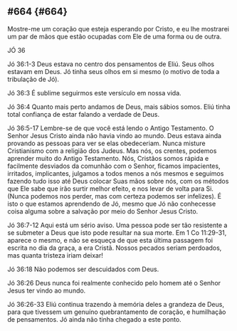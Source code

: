 ## #664 {#664}

Mostre-me um coração que esteja esperando por Cristo, e eu lhe mostrarei um par de mãos que estão ocupadas com Ele de uma forma ou de outra.

JÓ 36

Jó 36:1-3 Deus estava no centro dos pensamentos de Eliú. Seus olhos estavam em Deus. Jó tinha seus olhos em si mesmo (o motivo de toda a tribulação de Jó).

Jó 36:3 É sublime seguirmos este versículo em nossa vida.

Jó 36:4 Quanto mais perto andamos de Deus, mais sábios somos. Eliú tinha total confiança de estar falando a verdade de Deus.

Jó 36:5-17 Lembre-se de que você está lendo o Antigo Testamento. O Senhor Jesus Cristo ainda não havia vindo ao mundo. Deus estava ainda provando as pessoas para ver se elas obedeceriam. Nunca misture Cristianismo com a religião dos Judeus. Mas nós, os crentes, podemos aprender muito do Antigo Testamento. Nós, Cristãos somos rápida e facilmente desviados da comunhão com o Senhor, ficamos impacientes, irritados, implicantes, julgamos a todos menos a nós mesmos e seguimos fazendo tudo isso até Deus colocar Suas mãos sobre nós, com os métodos que Ele sabe que irão surtir melhor efeito, e nos levar de volta para Si. (Nunca podemos nos perder, mas com certeza podemos ser infelizes). É isto o que estamos aprendendo de Jó, mesmo que Jó não conhecesse coisa alguma sobre a salvação por meio do Senhor Jesus Cristo.

Jó 36:7-12 Aqui está um sério aviso. Uma pessoa pode ser tão resistente a se submeter a Deus que isto pode resultar na sua morte. Em 1 Co 11:29-31, aparece o mesmo, e não se esqueça de que esta última passagem foi escrita no dia da graça, a era Cristã. Nossos pecados seriam perdoados, mas quanta tristeza iriam deixar!

Jó 36:18 Não podemos ser descuidados com Deus.

Jó 36:26 Deus nunca foi realmente conhecido pelo homem até o Senhor Jesus ter vindo ao mundo.

Jó 36:26-33 Eliú continua trazendo à memória deles a grandeza de Deus, para que tivessem um genuíno quebrantamento de coração, e humilhação de pensamentos. Jó ainda não tinha chegado a este ponto.